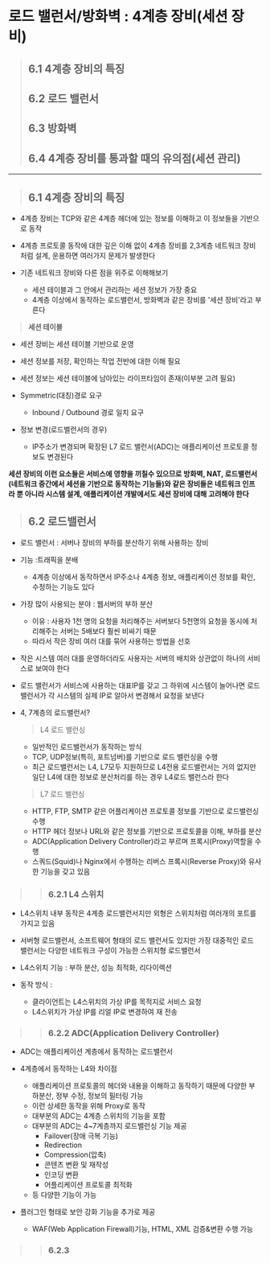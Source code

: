 # 로드 밸런서/방화벽 : 4계층 장비(세션 장비)

> ## 6.1 4계층 장비의 특징
> ## 6.2 로드 밸런서
> ## 6.3 방화벽
> ## 6.4 4계층 장비를 통과할 때의 유의점(세션 관리)
---
> ## 6.1 4계층 장비의 특징
- 4계층 장비는 TCP와 같은 4계층 헤더에 있는 정보를 이해하고 이 정보들을 기반으로 동작
- 4계층 프로토콜 동작에 대한 깊은 이해 없이 4계층 장비를 2,3계층 네트워크 장비처럼 설계, 운용하면 여러가지 문제가 발생한다

- 기존 네트워크 장비와 다른 점을 위주로 이해해보기
    - 세션 테이블과 그 안에서 관리하는 세션 정보가 가장 중요
    - 4계층 이상에서 동작하는 로드밸런서, 방화벽과 같은 장비를 '세션 장비'라고 부른다

> __세션 테이블__

- 세션 장비는 세션 테이블 기반으로 운영
- 세션 정보를 저장, 확인하는 작업 전반에 대한 이해 필요
- 세션 정보는 세션 테이블에 남아있는 라이프타임이 존재(이부분 고려 필요)

- Symmetric(대칭)경로 요구
    - Inbound / Outbound 경로 일치 요구
- 정보 변경(로드밸런서의 경우)
    - IP주소가 변경되며 확장된 L7 로드 밸런서(ADC)는 애플리케이션 프로토콜 정보도 변경된다

__세션 장비의 이런 요소들은 서비스에 영향을 끼칠수 있으므로 방화벽, NAT, 로드밸런서(네트워크 중간에서 세션을 기반으로 동작하는 기능들)와 같은 장비들은 네트워크 인프라 뿐 아니라 시스템 설계, 애플리케이션 개발에서도 세션 장비에 대해 고려해야 한다__

> ## 6.2 로드밸런서
- 로드 밸런서 : 서버나 장비의 부하를 분산하기 위해 사용하는 장비
- 기능 :트래픽을 분배
    - 4계층 이상에서 동작하면서 IP주소나 4계층 정보, 애플리케이션 정보를 확인, 수정하는 기능도 있다

- 가장 많이 사용되는 분야 : 웹서버의 부하 분산
    - 이유 : 사용자 1천 명의 요청을 처리해주는 서버보다 5천명의 요청을 동시에 처리해주는 서버는 5배보다 훨씬 비싸기 때문
    - 따라서 작은 장비 여러 대를 묶어 사용하는 방법을 선호

- 작은 시스템 여러 대를 운영하더라도 사용자는 서버의 배치와 상관없이 하나의 서비스로 보여야 한다

- 로드 밸런서가 서비스에 사용하는 대표IP를 갖고 그 하위에 시스템이 늘어나면 로드밸런서가 각 시스템의 실제 IP로 알아서 변경해서 요청을 보낸다
- 4, 7계층의 로드밸런서?
    > L4 로드 밸런싱
    - 일반적인 로드밸런서가 동작하는 방식
    - TCP, UDP정보(특히, 포트넘버)를 기반으로 로드 밸런싱을 수행
    - 최근 로드밸런서는 L4, L7모두 지원하므로 L4전용 로드밸런서는 거의 없지만 일단 L4에 대한 정보로 분산처리를 하는 경우 L4로드 밸런스라 한다

    > L7 로드 밸런싱
    - HTTP, FTP, SMTP 같은 어플리케이션 프로토콜 정보를 기반으로 로드밸런싱 수행
    - HTTP 헤더 정보나 URL와 같은 정보를 기반으로 프로토콜을 이해, 부하를 분산
    - ADC(Application Delivery Controller)라고 부르며 프록시(Proxy)역할을 수행
    - 스쿼드(Squid)나 Nginx에서 수행하는 리버스 프록시(Reverse Proxy)와 유사한 기능을 갖고 있음

>> ### 6.2.1 L4 스위치
- L4스위치 내부 동작은 4계층 로드밸런서지만 외형은 스위치처럼 여러개의 포트를 가지고 있음

- 서버형 로드밸런서, 소프트웨어 형태의 로드 밸런서도 있지만 가장 대중적인 로드 밸런서는 다양한 네트워크 구성이 가능한 스위치형 로드밸런서

- L4스위치 기능 : 부하 분산, 성능 최적화, 리다이렉션

- 동작 방식 :
    - 클라이언트는 L4스위치의 가상 IP를 목적지로 서비스 요청
    - L4스위치가 가상 IP를 리얼 IP로 변경하여 재 전송

>> ### 6.2.2 ADC(Application Delivery Controller)
- ADC는 애플리케이션 계층에서 동작하는 로드밸런서

- 4계층에서 동작하는 L4와 차이점
    - 애플리케이션 프로토콜의 헤더와 내용을 이해하고 동작하기 때문에 다양한 부하분산, 정부 수정, 정보의 필터링 가능
    - 이런 상세한 동작을 위해 Proxy로 동작
    - 대부분의 ADC는 4계층 스위치의 기능을 포함
    - 대부분의 ADC는 4~7계층까지 로드밸런싱 기능 제공
        - Failover(장애 극복 기능)
        - Redirection
        - Compression(압축)
        - 콘텐츠 변환 및 재작성
        - 인코딩 변환
        - 어플리케이션 프로토콜 최적화
    - 등 다양한 기능이 가능

- 플러그인 형태로 보안 강화 기능을 추가로 제공 
    - WAF(Web Application Firewall)기능, HTML, XML 검증&변환 수행 가능

>> ### 6.2.3 